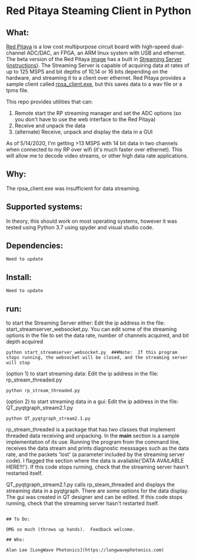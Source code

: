 # Red Pitaya Steaming Client in Python

## What:
  
  

[Red Pitaya](https://www.redpitaya.com/) is a low cost multipurpose circuit board with high-speed dual-channel ADC/DAC, an FPGA, an ARM linux system with USB and ethernet.  The beta version of the Red Pitaya [image](https://redpitaya.readthedocs.io/en/latest/quickStart/SDcard/SDcard.html) has a built in [Streaming Server](https://redpitaya.readthedocs.io/en/latest/developerGuide/125-10/vs.html) ([instructions](https://redpitaya.readthedocs.io/en/latest/appsFeatures/apps-featured/streaming/appStreaming.html)).  The Streaming Server is capable of acquiring data at rates of up to 125 MSPS and bit depths of 10,14 or 16 bits depending on the hardware, and streaming it to a client over ethernet.  Red Pitaya provides a sample client called [rpsa_client.exe](https://github.com/RedPitaya/RedPitaya/tree/master/apps-tools/streaming_manager), but this saves data to a wav file or a tpms file.  

This repo provides utilities that can:  
1) Remote start the RP streaming manager and set the ADC options (so you don't have to use the web interface to the Red Pitaya)  
2) Receive and unpack the data  
3) (alternate) Receive, unpack and display the data in a GUI  

As of 5/14/2020, I'm getting >13 MSPS with 14 bit data in two channels when connected to my RP over wifi (it's much faster over ethernet).  This will allow me to decode video streams, or other high data rate applications.
  
## Why:
  
The rpsa_client.exe was insufficient for data streaming.  


## Supported systems:

In theory, this should work on most operating systems, however it was tested using Python 3.7 using spyder and visual studio code.
  
  
## Dependencies:

```
Need to update
```  
  
## Install:
  
```
Need to update
```
  
## run:
  

to start the Streaming Server either:
Edit the ip address in the file: start_streamserver_websocket.py.  You can edit some of the streaming options in the file to set the data rate, number of channels acquired, and bit depth acquired  
```
python start_streamserver_websocket.py  ###Note:  If this program stops running, the websocket will be closed, and the streaming server will stop
```  
  
(option 1) to start streaming data:
Edit the ip address in the file: rp_stream_threaded.py  
```
python rp_stream_threaded.py  
```  

(option 2) to start streaming data in a gui:
Edit the ip address in the file:  QT_pyqtgraph_stream2.1.py  
```
python QT_pyqtgraph_stream2.1.py
```  
  
rp_stream_threaded is a package that has two classes that implement threaded data receiving and unpacking.  In the __main__ section is a sample implementation of its use.  Running the program from the command line, receives the data stream and prints diagnostic messsages such as the data rate, and the packets 'lost' (a parameter included by the streaming server code).  I flagged the section where the data is available('DATA AVAILABLE HERE!!!').   If this code stops running, check that the streaming server hasn't restarted itself.
  
QT_pyqtgraph_stream2.1.py calls rp_steam_threaded and displays the streaming data in a pyqtgraph.  There are some options for the data display.  The gui was created in QT designer and can be edited. If this code stops running, check that the streaming server hasn't restarted itself.
```
  
## To Do:  
  
OMG so much (throws up hands).  Feedback welcome.

## Who:
  
Alan Lee [LongWave Photonics](https://longwavephotonics.com)
  

  
